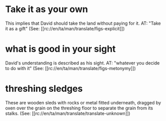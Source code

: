 # Take it as your own

This implies that David should take the land without paying for it. AT: "Take it as a gift" (See: [[rc://en/ta/man/translate/figs-explicit]])

# what is good in your sight

David's understanding is described as his sight. AT: "whatever you decide to do with it" (See: [[rc://en/ta/man/translate/figs-metonymy]])

# threshing sledges

These are wooden sleds with rocks or metal fitted underneath, dragged by oxen over the grain on the threshing floor to separate the grain from its stalks. (See: [[rc://en/ta/man/translate/translate-unknown]])

